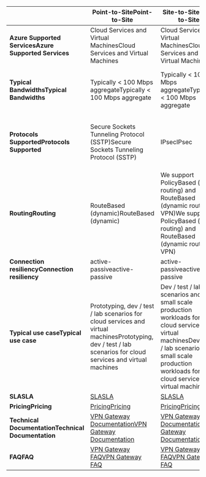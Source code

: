 |  | <span data-ttu-id="6b73e-101">**Point-to-Site**</span><span class="sxs-lookup"><span data-stu-id="6b73e-101">**Point-to-Site**</span></span> | <span data-ttu-id="6b73e-102">**Site-to-Site**</span><span class="sxs-lookup"><span data-stu-id="6b73e-102">**Site-to-Site**</span></span> | <span data-ttu-id="6b73e-103">**ExpressRoute**</span><span class="sxs-lookup"><span data-stu-id="6b73e-103">**ExpressRoute**</span></span> |
| --- | --- | --- | --- |
| <span data-ttu-id="6b73e-104">**Azure Supported Services**</span><span class="sxs-lookup"><span data-stu-id="6b73e-104">**Azure Supported Services**</span></span> |<span data-ttu-id="6b73e-105">Cloud Services and Virtual Machines</span><span class="sxs-lookup"><span data-stu-id="6b73e-105">Cloud Services and Virtual Machines</span></span> |<span data-ttu-id="6b73e-106">Cloud Services and Virtual Machines</span><span class="sxs-lookup"><span data-stu-id="6b73e-106">Cloud Services and Virtual Machines</span></span> |[<span data-ttu-id="6b73e-107">Services list</span><span class="sxs-lookup"><span data-stu-id="6b73e-107">Services list</span></span>](../articles/expressroute/expressroute-faqs.md#supported-services) |
| <span data-ttu-id="6b73e-108">**Typical Bandwidths**</span><span class="sxs-lookup"><span data-stu-id="6b73e-108">**Typical Bandwidths**</span></span> |<span data-ttu-id="6b73e-109">Typically < 100 Mbps aggregate</span><span class="sxs-lookup"><span data-stu-id="6b73e-109">Typically < 100 Mbps aggregate</span></span> |<span data-ttu-id="6b73e-110">Typically < 100 Mbps aggregate</span><span class="sxs-lookup"><span data-stu-id="6b73e-110">Typically < 100 Mbps aggregate</span></span> |<span data-ttu-id="6b73e-111">50 Mbps, 100 Mbps, 200 Mbps, 500 Mbps, 1 Gbps, 2 Gbps, 5 Gbps, 10 Gbps</span><span class="sxs-lookup"><span data-stu-id="6b73e-111">50 Mbps, 100 Mbps, 200 Mbps, 500 Mbps, 1 Gbps, 2 Gbps, 5 Gbps, 10 Gbps</span></span> |
| <span data-ttu-id="6b73e-112">**Protocols Supported**</span><span class="sxs-lookup"><span data-stu-id="6b73e-112">**Protocols Supported**</span></span> |<span data-ttu-id="6b73e-113">Secure Sockets Tunneling Protocol (SSTP)</span><span class="sxs-lookup"><span data-stu-id="6b73e-113">Secure Sockets Tunneling Protocol (SSTP)</span></span> |<span data-ttu-id="6b73e-114">IPsec</span><span class="sxs-lookup"><span data-stu-id="6b73e-114">IPsec</span></span> |<span data-ttu-id="6b73e-115">Direct connection over VLANs, NSP's VPN technologies (MPLS, VPLS,...)</span><span class="sxs-lookup"><span data-stu-id="6b73e-115">Direct connection over VLANs, NSP's VPN technologies (MPLS, VPLS,...)</span></span> |
| <span data-ttu-id="6b73e-116">**Routing**</span><span class="sxs-lookup"><span data-stu-id="6b73e-116">**Routing**</span></span> |<span data-ttu-id="6b73e-117">RouteBased (dynamic)</span><span class="sxs-lookup"><span data-stu-id="6b73e-117">RouteBased (dynamic)</span></span> |<span data-ttu-id="6b73e-118">We support PolicyBased (static routing) and RouteBased (dynamic routing VPN)</span><span class="sxs-lookup"><span data-stu-id="6b73e-118">We support PolicyBased (static routing) and RouteBased (dynamic routing VPN)</span></span> |<span data-ttu-id="6b73e-119">BGP</span><span class="sxs-lookup"><span data-stu-id="6b73e-119">BGP</span></span> |
| <span data-ttu-id="6b73e-120">**Connection resiliency**</span><span class="sxs-lookup"><span data-stu-id="6b73e-120">**Connection resiliency**</span></span> |<span data-ttu-id="6b73e-121">active-passive</span><span class="sxs-lookup"><span data-stu-id="6b73e-121">active-passive</span></span> |<span data-ttu-id="6b73e-122">active-passive</span><span class="sxs-lookup"><span data-stu-id="6b73e-122">active-passive</span></span> |<span data-ttu-id="6b73e-123">active-active</span><span class="sxs-lookup"><span data-stu-id="6b73e-123">active-active</span></span> |
| <span data-ttu-id="6b73e-124">**Typical use case**</span><span class="sxs-lookup"><span data-stu-id="6b73e-124">**Typical use case**</span></span> |<span data-ttu-id="6b73e-125">Prototyping, dev / test / lab scenarios for cloud services and virtual machines</span><span class="sxs-lookup"><span data-stu-id="6b73e-125">Prototyping, dev / test / lab scenarios for cloud services and virtual machines</span></span> |<span data-ttu-id="6b73e-126">Dev / test / lab scenarios and small scale production workloads for cloud services and virtual machines</span><span class="sxs-lookup"><span data-stu-id="6b73e-126">Dev / test / lab scenarios and small scale production workloads for cloud services and virtual machines</span></span> |<span data-ttu-id="6b73e-127">Access to all Azure services (validated list), Enterprise-class and mission critical workloads, Backup, Big Data, Azure as a DR site</span><span class="sxs-lookup"><span data-stu-id="6b73e-127">Access to all Azure services (validated list), Enterprise-class and mission critical workloads, Backup, Big Data, Azure as a DR site</span></span> |
| <span data-ttu-id="6b73e-128">**SLA**</span><span class="sxs-lookup"><span data-stu-id="6b73e-128">**SLA**</span></span> |[<span data-ttu-id="6b73e-129">SLA</span><span class="sxs-lookup"><span data-stu-id="6b73e-129">SLA</span></span>](https://azure.microsoft.com/support/legal/sla/) |[<span data-ttu-id="6b73e-130">SLA</span><span class="sxs-lookup"><span data-stu-id="6b73e-130">SLA</span></span>](https://azure.microsoft.com/support/legal/sla/) |[<span data-ttu-id="6b73e-131">SLA</span><span class="sxs-lookup"><span data-stu-id="6b73e-131">SLA</span></span>](https://azure.microsoft.com/support/legal/sla/) |
| <span data-ttu-id="6b73e-132">**Pricing**</span><span class="sxs-lookup"><span data-stu-id="6b73e-132">**Pricing**</span></span> |[<span data-ttu-id="6b73e-133">Pricing</span><span class="sxs-lookup"><span data-stu-id="6b73e-133">Pricing</span></span>](https://azure.microsoft.com/pricing/details/vpn-gateway/) |[<span data-ttu-id="6b73e-134">Pricing</span><span class="sxs-lookup"><span data-stu-id="6b73e-134">Pricing</span></span>](https://azure.microsoft.com/pricing/details/vpn-gateway/) |[<span data-ttu-id="6b73e-135">Pricing</span><span class="sxs-lookup"><span data-stu-id="6b73e-135">Pricing</span></span>](https://azure.microsoft.com/pricing/details/expressroute/) |
| <span data-ttu-id="6b73e-136">**Technical Documentation**</span><span class="sxs-lookup"><span data-stu-id="6b73e-136">**Technical Documentation**</span></span> |[<span data-ttu-id="6b73e-137">VPN Gateway Documentation</span><span class="sxs-lookup"><span data-stu-id="6b73e-137">VPN Gateway Documentation</span></span>](https://azure.microsoft.com/documentation/services/vpn-gateway/) |[<span data-ttu-id="6b73e-138">VPN Gateway Documentation</span><span class="sxs-lookup"><span data-stu-id="6b73e-138">VPN Gateway Documentation</span></span>](https://azure.microsoft.com/documentation/services/vpn-gateway/) |[<span data-ttu-id="6b73e-139">ExpressRoute Documentation</span><span class="sxs-lookup"><span data-stu-id="6b73e-139">ExpressRoute Documentation</span></span>](https://azure.microsoft.com/documentation/services/expressroute/) |
| <span data-ttu-id="6b73e-140">**FAQ**</span><span class="sxs-lookup"><span data-stu-id="6b73e-140">**FAQ**</span></span> |[<span data-ttu-id="6b73e-141">VPN Gateway FAQ</span><span class="sxs-lookup"><span data-stu-id="6b73e-141">VPN Gateway FAQ</span></span>](../articles/vpn-gateway/vpn-gateway-vpn-faq.md) |[<span data-ttu-id="6b73e-142">VPN Gateway FAQ</span><span class="sxs-lookup"><span data-stu-id="6b73e-142">VPN Gateway FAQ</span></span>](../articles/vpn-gateway/vpn-gateway-vpn-faq.md) |[<span data-ttu-id="6b73e-143">ExpressRoute FAQ</span><span class="sxs-lookup"><span data-stu-id="6b73e-143">ExpressRoute FAQ</span></span>](../articles/expressroute/expressroute-faqs.md) |

